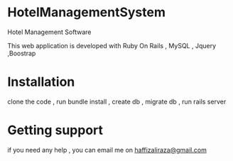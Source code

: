 # HotelManagementSystem
Hotel Management Software

This web application is developed with Ruby On Rails , MySQL , Jquery ,Boostrap

# Installation

clone the code ,
run bundle install ,
create db ,
migrate db ,
run rails server

# Getting support
if you need any help , you can email me on haffizaliraza@gmail.com
